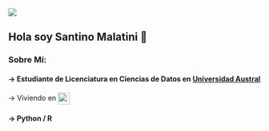 <img src="https://i.imgur.com/3hyzn0c.png"/>

## Hola soy Santino Malatini 👋

### Sobre Mí:

#### → Estudiante de Licenciatura en Ciencias de Datos en <a href="https://www.austral.edu.ar" target="_blank">Universidad Austral</a>

<p> → Viviendo en <img src="https://github.com/user-attachments/assets/bf33002e-52fe-4b1d-820e-f2e5e3adc56b" 
     style="width: 24px; height: 24px; display: inline-block; vertical-align: middle;" /></p>

#### → Python / R
